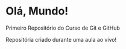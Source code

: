 # Olá, Mundo!
 Primeiro Repositório do Curso de Git e GitHub

Repositória criado durante uma aula ao vivo!